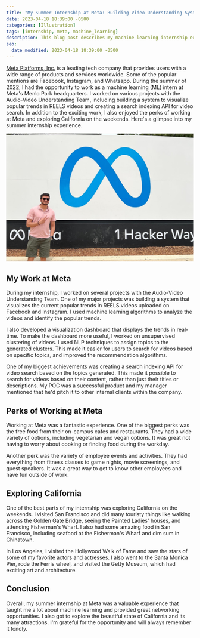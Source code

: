 ```yaml
---
title: "My Summer Internship at Meta: Building Video Understanding Systems and Exploring California (Summer 2022)"
date: 2023-04-18 18:39:00 -0500
categories: [Illustration]
tags: [internship, meta, machine_learning]
description: This blog post describes my machine learning internship experience at Meta, the perks of working at Meta, including free food and employee events, and the opportunity to explore California on the weekends.
seo:
  date_modified: 2023-04-18 18:39:00 -0500
---
```


[Meta Platforms, Inc.](https://en.wikipedia.org/wiki/Meta_Platforms) is a leading tech company that provides users with a wide range of products and services worldwide. Some of the popular mentions are Facebook, Instagram, and Whatsapp. During the summer of 2022, I had the opportunity to work as a machine learning (ML) intern at Meta's Menlo Park headquarters. I worked on various projects with the Audio-Video Understanding Team, including building a system to visualize popular trends in REELS videos and creating a search indexing API for video search. In addition to the exciting work, I also enjoyed the perks of working at Meta and exploring California on the weekends. Here's a glimpse into my summer internship experience.

![Menlo Park, CA](https://raw.githubusercontent.com/asheeshcric/blog/master/assets/img/posts/hacker_way.jpeg)


## My Work at Meta
During my internship, I worked on several projects with the Audio-Video Understanding Team. One of my major projects was building a system that visualizes the current popular trends in REELS videos uploaded on Facebook and Instagram. I used machine learning algorithms to analyze the videos and identify the popular trends.

I also developed a visualization dashboard that displays the trends in real-time. To make the dashboard more useful, I worked on unsupervised clustering of videos. I used NLP techniques to assign topics to the generated clusters. This made it easier for users to search for videos based on specific topics, and improved the recommendation algorithms.

One of my biggest achievements was creating a search indexing API for video search based on the topics generated. This made it possible to search for videos based on their content, rather than just their titles or descriptions. My POC was a successful product and my manager mentioned that he'd pitch it to other internal clients within the company.


## Perks of Working at Meta
Working at Meta was a fantastic experience. One of the biggest perks was the free food from their on-campus cafes and restaurants. They had a wide variety of options, including vegetarian and vegan options. It was great not having to worry about cooking or finding food during the workday.

Another perk was the variety of employee events and activities. They had everything from fitness classes to game nights, movie screenings, and guest speakers. It was a great way to get to know other employees and have fun outside of work.


## Exploring California
One of the best parts of my internship was exploring California on the weekends. I visited San Francisco and did many touristy things like walking across the Golden Gate Bridge, seeing the Painted Ladies' houses, and attending Fisherman's Wharf. I also had some amazing food in San Francisco, including seafood at the Fisherman's Wharf and dim sum in Chinatown.

In Los Angeles, I visited the Hollywood Walk of Fame and saw the stars of some of my favorite actors and actresses. I also went to the Santa Monica Pier, rode the Ferris wheel, and visited the Getty Museum, which had exciting art and architecture.


## Conclusion
Overall, my summer internship at Meta was a valuable experience that taught me a lot about machine learning and provided great networking opportunities. I also got to explore the beautiful state of California and its many attractions. I'm grateful for the opportunity and will always remember it fondly.




